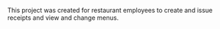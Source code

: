 This project was created for restaurant employees to create and issue receipts and view and change menus.
